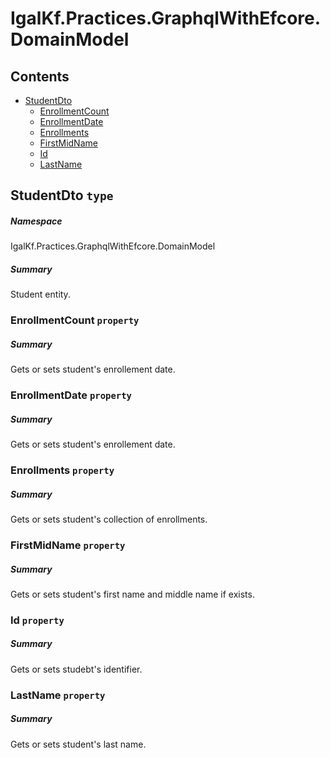 <a name='assembly'></a>
# IgalKf.Practices.GraphqlWithEfcore.DomainModel

## Contents

- [StudentDto](#T-IgalKf-Practices-GraphqlWithEfcore-DomainModel-StudentDto 'IgalKf.Practices.GraphqlWithEfcore.DomainModel.StudentDto')
  - [EnrollmentCount](#P-IgalKf-Practices-GraphqlWithEfcore-DomainModel-StudentDto-EnrollmentCount 'IgalKf.Practices.GraphqlWithEfcore.DomainModel.StudentDto.EnrollmentCount')
  - [EnrollmentDate](#P-IgalKf-Practices-GraphqlWithEfcore-DomainModel-StudentDto-EnrollmentDate 'IgalKf.Practices.GraphqlWithEfcore.DomainModel.StudentDto.EnrollmentDate')
  - [Enrollments](#P-IgalKf-Practices-GraphqlWithEfcore-DomainModel-StudentDto-Enrollments 'IgalKf.Practices.GraphqlWithEfcore.DomainModel.StudentDto.Enrollments')
  - [FirstMidName](#P-IgalKf-Practices-GraphqlWithEfcore-DomainModel-StudentDto-FirstMidName 'IgalKf.Practices.GraphqlWithEfcore.DomainModel.StudentDto.FirstMidName')
  - [Id](#P-IgalKf-Practices-GraphqlWithEfcore-DomainModel-StudentDto-Id 'IgalKf.Practices.GraphqlWithEfcore.DomainModel.StudentDto.Id')
  - [LastName](#P-IgalKf-Practices-GraphqlWithEfcore-DomainModel-StudentDto-LastName 'IgalKf.Practices.GraphqlWithEfcore.DomainModel.StudentDto.LastName')

<a name='T-IgalKf-Practices-GraphqlWithEfcore-DomainModel-StudentDto'></a>
## StudentDto `type`

##### Namespace

IgalKf.Practices.GraphqlWithEfcore.DomainModel

##### Summary

Student entity.

<a name='P-IgalKf-Practices-GraphqlWithEfcore-DomainModel-StudentDto-EnrollmentCount'></a>
### EnrollmentCount `property`

##### Summary

Gets or sets student's enrollement date.

<a name='P-IgalKf-Practices-GraphqlWithEfcore-DomainModel-StudentDto-EnrollmentDate'></a>
### EnrollmentDate `property`

##### Summary

Gets or sets student's enrollement date.

<a name='P-IgalKf-Practices-GraphqlWithEfcore-DomainModel-StudentDto-Enrollments'></a>
### Enrollments `property`

##### Summary

Gets or sets student's collection of enrollments.

<a name='P-IgalKf-Practices-GraphqlWithEfcore-DomainModel-StudentDto-FirstMidName'></a>
### FirstMidName `property`

##### Summary

Gets or sets student's first name and middle name if exists.

<a name='P-IgalKf-Practices-GraphqlWithEfcore-DomainModel-StudentDto-Id'></a>
### Id `property`

##### Summary

Gets or sets studebt's identifier.

<a name='P-IgalKf-Practices-GraphqlWithEfcore-DomainModel-StudentDto-LastName'></a>
### LastName `property`

##### Summary

Gets or sets student's last name.
